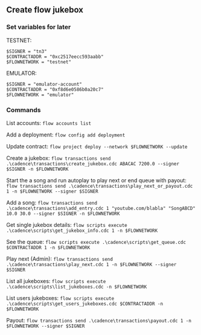 ## Create flow jukebox

### Set variables for later

TESTNET:
```
$SIGNER = "tn3"
$CONTRACTADDR = "0xc2517eecc593aabb"
$FLOWNETWORK = "testnet"
```

EMULATOR:
```
$SIGNER = "emulator-account"
$CONTRACTADDR = "0xf8d6e0586b0a20c7"
$FLOWNETWORK = "emulator"
```

### Commands
List accounts:
`flow accounts list`

Add a deployment:
`flow config add deployment`

Update contract:
`flow project deploy --network $FLOWNETWORK --update `


Create a jukebox:
`flow transactions send .\cadence\transactions\create_jukebox.cdc ABACAC 7200.0 --signer $SIGNER -n $FLOWNETWORK `

Start the a song and run autoplay to play next or end queue with payout:
`flow transactions send .\cadence\transactions\play_next_or_payout.cdc 1 -n $FLOWNETWORK --signer $SIGNER`

Add a song:
`flow transactions send .\cadence\transactions\add_entry.cdc 1 "youtube.com/blabla" "SongABCD" 10.0 30.0 --signer $SIGNER -n $FLOWNETWORK`

Get single jukebox details:
`flow scripts execute .\cadence\scripts\get_jukebox_info.cdc 1 -n $FLOWNETWORK`

See the queue:
`flow scripts execute .\cadence\scripts\get_queue.cdc $CONTRACTADDR 1 -n $FLOWNETWORK`

Play next (Admin):
`flow transactions send .\cadence\transactions\play_next.cdc 1 -n $FLOWNETWORK --signer $SIGNER`

List all jukeboxes:
`flow scripts execute .\cadence\scripts\list_jukeboxes.cdc -n $FLOWNETWORK`

List users jukeboxes:
`flow scripts execute .\cadence\scripts\get_users_jukeboxes.cdc $CONTRACTADDR -n $FLOWNETWORK`

Payout:
`flow transactions send .\cadence\transactions\payout.cdc 1 -n $FLOWNETWORK --signer $SIGNER`

